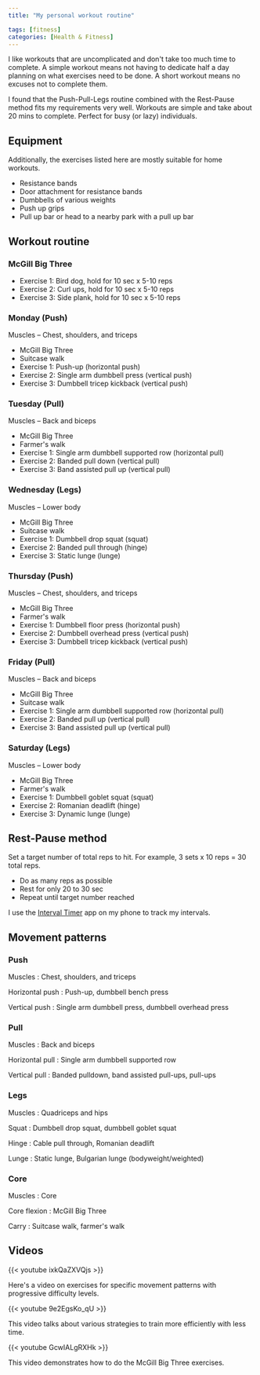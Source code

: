 ```yaml
---
title: "My personal workout routine"

tags: [fitness]
categories: [Health & Fitness]
---
```


I like workouts that are uncomplicated and don't take too much time to complete. A simple workout means not having to dedicate half a day planning on what exercises need to be done. A short workout means no excuses not to complete them.

I found that the Push-Pull-Legs routine combined with the Rest-Pause method fits my requirements very well. Workouts are simple and take about 20 mins to complete. Perfect for busy (or lazy) individuals.

## Equipment

Additionally, the exercises listed here are mostly suitable for home workouts.

- Resistance bands
- Door attachment for resistance bands
- Dumbbells of various weights
- Push up grips
- Pull up bar or head to a nearby park with a pull up bar

## Workout routine

### McGill Big Three

- Exercise 1: Bird dog, hold for 10 sec x 5-10 reps
- Exercise 2: Curl ups, hold for 10 sec x 5-10 reps
- Exercise 3: Side plank, hold for 10 sec x 5-10 reps

### Monday (Push)

Muscles – Chest, shoulders, and triceps

- McGill Big Three
- Suitcase walk
- Exercise 1: Push-up (horizontal push)
- Exercise 2: Single arm dumbbell press (vertical push)
- Exercise 3: Dumbbell tricep kickback (vertical push)

### Tuesday (Pull)

Muscles – Back and biceps

- McGill Big Three
- Farmer's walk
- Exercise 1: Single arm dumbbell supported row (horizontal pull)
- Exercise 2: Banded pull down (vertical pull)
- Exercise 3: Band assisted pull up (vertical pull)

### Wednesday (Legs)

Muscles – Lower body

- McGill Big Three
- Suitcase walk
- Exercise 1: Dumbbell drop squat (squat)
- Exercise 2: Banded pull through (hinge)
- Exercise 3: Static lunge (lunge)

### Thursday (Push)

Muscles – Chest, shoulders, and triceps

- McGill Big Three
- Farmer's walk
- Exercise 1: Dumbbell floor press (horizontal push)
- Exercise 2: Dumbbell overhead press (vertical push)
- Exercise 3: Dumbbell tricep kickback (vertical push)

### Friday (Pull)

Muscles – Back and biceps

- McGill Big Three
- Suitcase walk
- Exercise 1: Single arm dumbbell supported row (horizontal pull)
- Exercise 2: Banded pull up (vertical pull)
- Exercise 3: Band assisted pull up (vertical pull)

### Saturday (Legs)

Muscles – Lower body

- McGill Big Three
- Farmer's walk
- Exercise 1: Dumbbell goblet squat (squat)
- Exercise 2: Romanian deadlift (hinge)
- Exercise 3: Dynamic lunge (lunge)

## Rest-Pause method

Set a target number of total reps to hit. For example, 3 sets x 10 reps = 30 total reps.

- Do as many reps as possible
- Rest for only 20 to 30 sec
- Repeat until target number reached

I use the [Interval Timer](https://apps.apple.com/sg/app/interval-timer/id1124297113) app on my phone to track my intervals.

## Movement patterns

### Push

Muscles
: Chest, shoulders, and triceps

Horizontal push
: Push-up, dumbbell bench press

Vertical push
: Single arm dumbbell press, dumbbell overhead press

### Pull

Muscles
: Back and biceps

Horizontal pull
: Single arm dumbbell supported row

Vertical pull
: Banded pulldown, band assisted pull-ups, pull-ups

### Legs

Muscles
: Quadriceps and hips

Squat
: Dumbbell drop squat, dumbbell goblet squat

Hinge
: Cable pull through, Romanian deadlift

Lunge
: Static lunge, Bulgarian lunge (bodyweight/weighted)

### Core

Muscles
: Core

Core flexion
: McGill Big Three

Carry
: Suitcase walk, farmer's walk

## Videos

{{< youtube ixkQaZXVQjs >}}

Here's a video on exercises for specific movement patterns with progressive difficulty levels.

{{< youtube 9e2EgsKo_qU >}}

This video talks about various strategies to train more efficiently with less time.

{{< youtube GcwIALgRXHk >}}

This video demonstrates how to do the McGill Big Three exercises.

